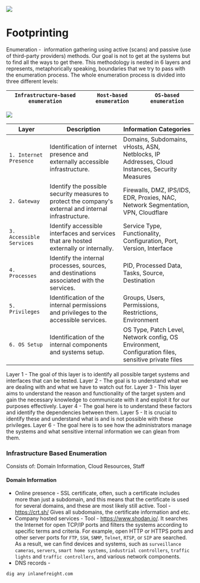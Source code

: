 ![](https://i.imgur.com/1BvQquZ.png)

# Footprinting

Enumeration -  information gathering using active (scans) and passive (use of third-party providers) methods.
Our goal is not to get at the systems but to find all the ways to get there.
This methodology is nested in 6 layers and represents, metaphorically speaking, boundaries that we try to pass with the enumeration process. The whole enumeration process is divided into three different levels:

| `Infrastructure-based enumeration` | `Host-based enumeration` | `OS-based enumeration` |
| ---------------------------------- | ------------------------ | ---------------------- |

![](https://i.imgur.com/CTEhrmI.png)


| **Layer**                | **Description**                                                                                        | **Information Categories**                                                                         |
| ------------------------ | ------------------------------------------------------------------------------------------------------ | -------------------------------------------------------------------------------------------------- |
| `1. Internet Presence`   | Identification of internet presence and externally accessible infrastructure.                          | Domains, Subdomains, vHosts, ASN, Netblocks, IP Addresses, Cloud Instances, Security Measures      |
| `2. Gateway`             | Identify the possible security measures to protect the company's external and internal infrastructure. | Firewalls, DMZ, IPS/IDS, EDR, Proxies, NAC, Network Segmentation, VPN, Cloudflare                  |
| `3. Accessible Services` | Identify accessible interfaces and services that are hosted externally or internally.                  | Service Type, Functionality, Configuration, Port, Version, Interface                               |
| `4. Processes`           | Identify the internal processes, sources, and destinations associated with the services.               | PID, Processed Data, Tasks, Source, Destination                                                    |
| `5. Privileges`          | Identification of the internal permissions and privileges to the accessible services.                  | Groups, Users, Permissions, Restrictions, Environment                                              |
| `6. OS Setup`            | Identification of the internal components and systems setup.                                           | OS Type, Patch Level, Network config, OS Environment, Configuration files, sensitive private files |

Layer 1 - The goal of this layer is to identify all possible target systems and interfaces that can be tested.
Layer 2 - The goal is to understand what we are dealing with and what we have to watch out for.
Layer 3 - This layer aims to understand the reason and functionality of the target system and gain the necessary knowledge to communicate with it and exploit it for our purposes effectively.
Layer 4 - The goal here is to understand these factors and identify the dependencies between them.
Layer 5 - It is crucial to identify these and understand what is and is not possible with these privileges.
Layer 6 - The goal here is to see how the administrators manage the systems and what sensitive internal information we can glean from them.

### Infrastructure Based Enumeration
Consists of:  Domain Information, Cloud Resources, Staff

#### Domain Information
- Online presence - SSL certificate, often, such a certificate includes more than just a subdomain, and this means that the certificate is used for several domains, and these are most likely still active. Tool - https://crt.sh/ Gives all subdomains, the certificate information and etc.
- Company hosted services - Tool - https://www.shodan.io/. It searches the Internet for open TCP/IP ports and filters the systems according to specific terms and criteria. For example, open HTTP or HTTPS ports and other server ports for `FTP`, `SSH`, `SNMP`, `Telnet`, `RTSP`, or `SIP` are searched. As a result, we can find devices and systems, such as `surveillance cameras`, `servers`, `smart home systems`, `industrial controllers`, `traffic lights` and `traffic controllers`, and various network components.
- DNS records - 
```shell-session
dig any inlanefreight.com
```
